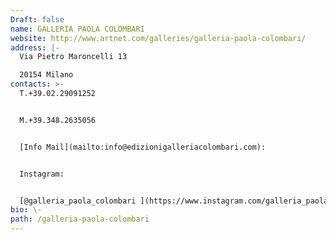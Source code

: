 ```yaml
---
Draft: false
name: GALLERIA PAOLA COLOMBARI
website: http://www.artnet.com/galleries/galleria-paola-colombari/
address: |-
  Via Pietro Maroncelli 13

  20154 Milano
contacts: >-
  T.+39.02.29091252 


  M.+39.348.2635056


  [Info Mail](mailto:info@edizionigalleriacolombari.com):


  Instagram:


  [@galleria_paola_colombari ](https://www.instagram.com/galleria_paola_colombari/)
bio: \-
path: /galleria-paola-colombari
---
```

